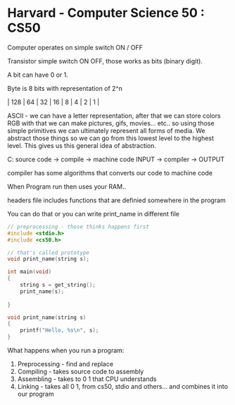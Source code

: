 # Harvard - Computer Science 50 : CS50

Computer operates on simple switch ON / OFF

Transistor simple switch ON OFF, those works as bits (binary digit). 

A bit can have 0 or 1. 

Byte is 8 bits with representation of 2^n

| 128 | 64 | 32 | 16 | 8 | 4 | 2 | 1 |

ASCII - we can have a letter representation, after that we can store colors RGB with that we can make pictures, gifs, movies... etc.. 
so using those simple primitives we can ultimately represent all forms of media. We abstract those things so we can go from this lowest level to the highest level. This gives us this general idea of abstraction.

C: 
source code -> compile -> machine code
INPUT    ->   compiler    ->   OUTPUT

compiler has some algorithms that converts our code to machine code

When Program run then uses your RAM.. 

headers file includes functions that are definied somewhere in the program 

You can do that or you can write print_name in different file
```C
// preprocessing - those thinks happens first 
#include <stdio.h>
#include <cs50.h>

// that's called prototype
void print_name(string s);

int main(void) 
{
    string s = get_string();
    print_name(s);
    
}

void print_name(string s) 
{
    printf("Hello, %s\n", s);
}
```

What happens when you run a program: 
1. Preprocessing - find and replace
2. Compiling - takes source code to assembly
3. Assembling - takes to 0 1 that CPU understands
4. Linking - takes all 0 1, from cs50, stdio and others... and combines it into our program
